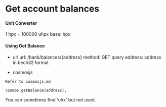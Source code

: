 # Get account balances

#### Unit Converter
1 hpx = 100000 uhpx
base: hpx


#### Using Get Balance
- url
url: /bank/balances/{address}
method: GET
query
  address: address in bech32 format

- cosmosjs
```
Refer to cosmosjs.md

cosmos.getBalance(address);
```

You can sometimes find 'uhx' but not used.
